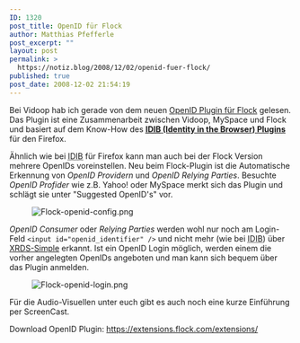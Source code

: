 ```yaml
---
ID: 1320
post_title: OpenID für Flock
author: Matthias Pfefferle
post_excerpt: ""
layout: post
permalink: >
  https://notiz.blog/2008/12/02/openid-fuer-flock/
published: true
post_date: 2008-12-02 21:54:19
---
```

<!-- wp:paragraph -->
<p>Bei Vidoop hab ich gerade von dem neuen <a href="http://blog.vidoop.com/2008/12/identity-in-the-browser-takes-a-big-step-forward/">OpenID Plugin für Flock</a> gelesen. Das Plugin ist eine Zusammenarbeit zwischen Vidoop, MySpace und Flock und basiert auf dem Know-How des <strong><a href="https://notiz.blog/2008/08/07/identity-in-the-browser-an-openid-firefox-extension/"><abbr title="Identity in the Browser">IDIB</abbr> (Identity in the Browser) Plugins</a></strong> für den Firefox.</p>
<!-- /wp:paragraph -->

<!-- wp:paragraph -->
<p>Ähnlich wie bei <abbr title="Identity in the Browser">IDIB</abbr> für Firefox kann man auch bei der Flock Version mehrere OpenIDs voreinstellen. Neu beim Flock-Plugin ist die Automatische Erkennung von <em>OpenID Providern</em> und <em>OpenID Relying Parties</em>. Besuchte <em>OpenID Profider</em> wie z.B. Yahoo! oder MySpace merkt sich das Plugin und schlägt sie unter "Suggested OpenID's" vor.</p>
<!-- /wp:paragraph -->

<!-- wp:image {"align":"center"} -->
<figure class="wp-block-image aligncenter"><img src="https://notiz.blog/wp-content/uploads/2008/12/flock-openid-config.png" alt="Flock-openid-config.png" /></figure>
<!-- /wp:image -->

<!-- wp:paragraph -->
<p><em>OpenID Consumer</em> oder <em>Relying Parties</em> werden wohl nur noch am Login-Feld <code>&lt;input id="openid_identifier" /></code> und nicht mehr (wie bei <abbr title="Identity in the Browser">IDIB</abbr>) über <a href="http://code.google.com/p/idib/wiki/RelyingPartyImplementation">XRDS-Simple</a> erkannt. Ist ein OpenID Login möglich, werden einem die vorher angelegten OpenIDs angeboten und man kann sich bequem über das Plugin anmelden.</p>
<!-- /wp:paragraph -->

<!-- wp:image {"align":"center"} -->
<figure class="wp-block-image aligncenter"><img src="https://notiz.blog/wp-content/uploads/2008/12/flock-openid-login.png" alt="Flock-openid-login.png" /></figure>
<!-- /wp:image -->

<!-- wp:paragraph -->
<p>Für die Audio-Visuellen unter euch gibt es auch noch eine kurze Einführung per ScreenCast.</p>
<!-- /wp:paragraph -->

<!-- wp:paragraph -->
<p>Download OpenID Plugin: <a href="https://extensions.flock.com/extensions/">https://extensions.flock.com/extensions/</a></p>
<!-- /wp:paragraph -->